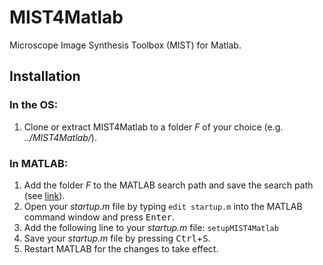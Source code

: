 # MIST4Matlab
Microscope Image Synthesis Toolbox (MIST) for Matlab.

## Installation

### In the OS:
1. Clone or extract MIST4Matlab to a folder *F* of your choice (e.g. *../MIST4Matlab/*).

### In MATLAB:
1. Add the folder *F* to the MATLAB search path and save the search path (see [link](https://de.mathworks.com/help/matlab/matlab_env/add-remove-or-reorder-folders-on-the-search-path.html)).
2. Open your *startup.m* file by typing `edit startup.m` into the MATLAB command window and press <kbd>Enter</kbd>.
3. Add the following line to your *startup.m* file:
```setupMIST4Matlab```
4. Save your *startup.m* file by pressing <kbd>Ctrl</kbd>+<kbd>S</kbd>.
5. Restart MATLAB for the changes to take effect.
